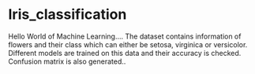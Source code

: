 # Iris_classification
Hello World of Machine Learning....
The dataset contains information of flowers and their class which can either be setosa, virginica or versicolor.
Different models are trained on this data and their accuracy is checked.
Confusion matrix is also generated..

